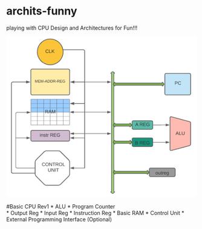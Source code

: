 # archits-funny
playing with CPU Design and Architectures for Fun!!!

![git-small](https://github.com/bhatmahadev6/archits-funny/blob/main/CPU_rev1.png)

#Basic CPU Rev1 
    * ALU
    * Program Counter <br/>
    * Output Reg
    * Input Reg
    * Instruction Reg
    * Basic RAM
    * Control Unit 
    * External Programming Interface (Optional)
